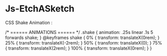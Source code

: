 # Js-EtchASketch


CSS Shake Animation :


/* ====== ANIMATIONS ====== */
.shake {
  animation: .25s linear .1s 5 forwards shake;
}
@keyframes shake {
  0% {
    transform: translateX(0rem);
  }
  25% {
    transform: translateX(-2rem);
  }
  50% {
    transform: translateX(0);
  }
  75% {
    transform: translateX(2rem);
  }
  100% {
    transform: translateX(0rem);
  }
}
